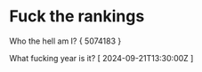 # Fuck the rankings

Who the hell am I?
{ 5074183 }

What fucking year is it?
[ 2024-09-21T13:30:00Z ]
